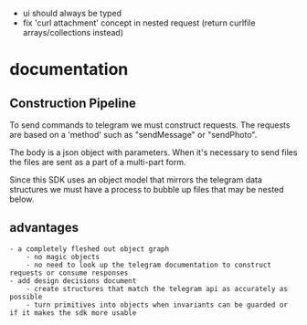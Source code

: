 - ui should always be typed
- fix 'curl attachment' concept in nested request (return curlfile arrays/collections instead)

# documentation

## Construction Pipeline

To send commands to telegram we must construct requests. The requests are based on a 'method' such as "sendMessage" or "sendPhoto".

The body is a json object with parameters. When it's necessary to send files the files are sent as a part of a multi-part form.

Since this SDK uses an object model that mirrors the telegram data structures we must have a process to bubble up files that may be nested below.   

## advantages
    
    - a completely fleshed out object graph
        - no magic objects
        - no need to look up the telegram documentation to construct requests or consume responses
    - add design decisions document
        - create structures that match the telegram api as accurately as possible
        - turn primitives into objects when invariants can be guarded or if it makes the sdk more usable
        